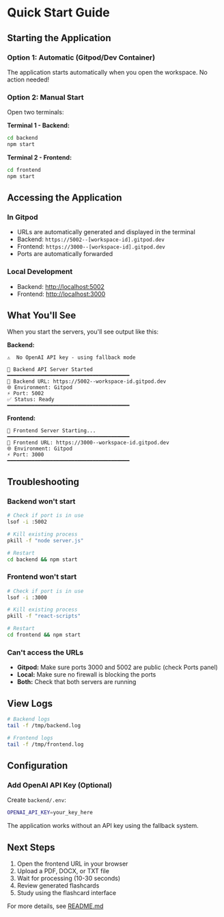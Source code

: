 # Quick Start Guide

## Starting the Application

### Option 1: Automatic (Gitpod/Dev Container)
The application starts automatically when you open the workspace. No action needed!

### Option 2: Manual Start

Open two terminals:

**Terminal 1 - Backend:**
```bash
cd backend
npm start
```

**Terminal 2 - Frontend:**
```bash
cd frontend
npm start
```

## Accessing the Application

### In Gitpod
- URLs are automatically generated and displayed in the terminal
- Backend: `https://5002--[workspace-id].gitpod.dev`
- Frontend: `https://3000--[workspace-id].gitpod.dev`
- Ports are automatically forwarded

### Local Development
- Backend: [http://localhost:5002](http://localhost:5002)
- Frontend: [http://localhost:3000](http://localhost:3000)

## What You'll See

When you start the servers, you'll see output like this:

**Backend:**
```
⚠️  No OpenAI API key - using fallback mode

🚀 Backend API Server Started
━━━━━━━━━━━━━━━━━━━━━━━━━━━━━━━━━━━━━━━━
📍 Backend URL: https://5002--workspace-id.gitpod.dev
🌐 Environment: Gitpod
⚡ Port: 5002
✅ Status: Ready
━━━━━━━━━━━━━━━━━━━━━━━━━━━━━━━━━━━━━━━━
```

**Frontend:**
```
🚀 Frontend Server Starting...
━━━━━━━━━━━━━━━━━━━━━━━━━━━━━━━━━━━━━━━━
📍 Frontend URL: https://3000--workspace-id.gitpod.dev
🌐 Environment: Gitpod
⚡ Port: 3000
━━━━━━━━━━━━━━━━━━━━━━━━━━━━━━━━━━━━━━━━
```

## Troubleshooting

### Backend won't start
```bash
# Check if port is in use
lsof -i :5002

# Kill existing process
pkill -f "node server.js"

# Restart
cd backend && npm start
```

### Frontend won't start
```bash
# Check if port is in use
lsof -i :3000

# Kill existing process
pkill -f "react-scripts"

# Restart
cd frontend && npm start
```

### Can't access the URLs
- **Gitpod:** Make sure ports 3000 and 5002 are public (check Ports panel)
- **Local:** Make sure no firewall is blocking the ports
- **Both:** Check that both servers are running

## View Logs

```bash
# Backend logs
tail -f /tmp/backend.log

# Frontend logs
tail -f /tmp/frontend.log
```

## Configuration

### Add OpenAI API Key (Optional)

Create `backend/.env`:
```bash
OPENAI_API_KEY=your_key_here
```

The application works without an API key using the fallback system.

## Next Steps

1. Open the frontend URL in your browser
2. Upload a PDF, DOCX, or TXT file
3. Wait for processing (10-30 seconds)
4. Review generated flashcards
5. Study using the flashcard interface

For more details, see [README.md](README.md)
